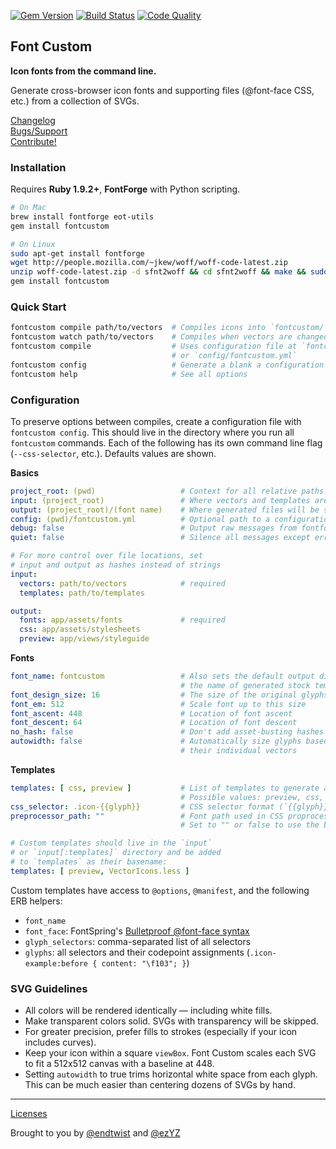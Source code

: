 [![Gem Version](https://badge.fury.io/rb/fontcustom.png)](http://badge.fury.io/rb/fontcustom)
[![Build Status](https://api.travis-ci.org/FontCustom/fontcustom.png)](https://travis-ci.org/FontCustom/fontcustom)
[![Code Quality](https://codeclimate.com/github/FontCustom/fontcustom.png)](https://codeclimate.com/github/FontCustom/fontcustom)

## Font Custom

**Icon fonts from the command line.**

Generate cross-browser icon fonts and supporting files (@font-face CSS, etc.) from a collection of SVGs.

[Changelog](https://github.com/FontCustom/fontcustom/blob/master/CHANGELOG.md)<br>
[Bugs/Support](https://github.com/FontCustom/fontcustom/issues)<br>
[Contribute!](https://github.com/FontCustom/fontcustom/blob/master/CONTRIBUTING.md)

### Installation

Requires **Ruby 1.9.2+**, **FontForge** with Python scripting.

```sh
# On Mac
brew install fontforge eot-utils
gem install fontcustom

# On Linux
sudo apt-get install fontforge
wget http://people.mozilla.com/~jkew/woff/woff-code-latest.zip
unzip woff-code-latest.zip -d sfnt2woff && cd sfnt2woff && make && sudo mv sfnt2woff /usr/local/bin/
gem install fontcustom
```

### Quick Start

```sh
fontcustom compile path/to/vectors  # Compiles icons into `fontcustom/`
fontcustom watch path/to/vectors    # Compiles when vectors are changed/added/removed
fontcustom compile                  # Uses configuration file at `fontcustom.yml`
                                    # or `config/fontcustom.yml`
fontcustom config                   # Generate a blank a configuration file
fontcustom help                     # See all options
```

### Configuration

To preserve options between compiles, create a configuration file with
`fontcustom config`. This should live in the directory where you run
all `fontcustom` commands. Each of the following has its own command 
line flag (`--css-selector`, etc.). Defaults values are shown.

**Basics**

```yml
project_root: (pwd)                   # Context for all relative paths
input: (project_root)                 # Where vectors and templates are located
output: (project_root)/(font name)    # Where generated files will be saved
config: (pwd)/fontcustom.yml          # Optional path to a configuration file
debug: false                          # Output raw messages from fontforge
quiet: false                          # Silence all messages except errors

# For more control over file locations, set
# input and output as hashes instead of strings
input:
  vectors: path/to/vectors            # required
  templates: path/to/templates

output:
  fonts: app/assets/fonts             # required
  css: app/assets/stylesheets
  preview: app/views/styleguide
```

**Fonts**

```yml
font_name: fontcustom                 # Also sets the default output directory and
                                      # the name of generated stock templates
font_design_size: 16                  # The size of the original glyphs
font_em: 512                          # Scale font up to this size
font_ascent: 448                      # Location of font ascent
font_descent: 64                      # Location of font descent
no_hash: false                        # Don't add asset-busting hashes to font files
autowidth: false                      # Automatically size glyphs based on the width of
                                      # their individual vectors
```

**Templates**

```yml
templates: [ css, preview ]           # List of templates to generate alongside fonts
                                      # Possible values: preview, css, scss, scss-rails
css_selector: .icon-{{glyph}}         # CSS selector format (`{{glyph}}` is replaced)
preprocessor_path: ""                 # Font path used in CSS proprocessor templates
                                      # Set to "" or false to use the bare font name

# Custom templates should live in the `input` 
# or `input[:templates]` directory and be added
# to `templates` as their basename:
templates: [ preview, VectorIcons.less ]
```

Custom templates have access to `@options`, `@manifest`, and the following ERB helpers:

* `font_name` 
* `font_face`: FontSpring's [Bulletproof @font-face syntax](http://www.fontspring.com/blog/further-hardening-of-the-bulletproof-syntax)
* `glyph_selectors`: comma-separated list of all selectors
* `glyphs`: all selectors and their codepoint assignments (`.icon-example:before { content: "\f103"; }`)

### SVG Guidelines

* All colors will be rendered identically — including white fills.
* Make transparent colors solid. SVGs with transparency will be skipped.
* For greater precision, prefer fills to strokes (especially if your icon includes curves).
* Keep your icon within a square `viewBox`. Font Custom scales each SVG to fit
  a 512x512 canvas with a baseline at 448.
* Setting `autowidth` to true trims horizontal white space from each glyph. This can be much easier
  than centering dozens of SVGs by hand.

---

[Licenses](https://github.com/FontCustom/fontcustom/blob/master/LICENSES.txt)

Brought to you by [@endtwist](https://github.com/endtwist) and [@ezYZ](https://github.com/ezYZ)
